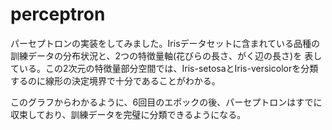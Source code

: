 # perceptron
パーセプトロンの実装をしてみました。Irisデータセットに含まれている品種の訓練データの分布状況と、2つの特徴量軸(花びらの長さ、がく辺の長さ)を
表している。この2次元の特徴量部分空間では、Iris-setosaとIris-versicolorを分類するのに線形の決定境界で十分であることがわかる。

このグラフからわかるように、6回目のエポックの後、パーセプトロンはすでに収束しており、訓練データを完璧に分類できるようになる。
